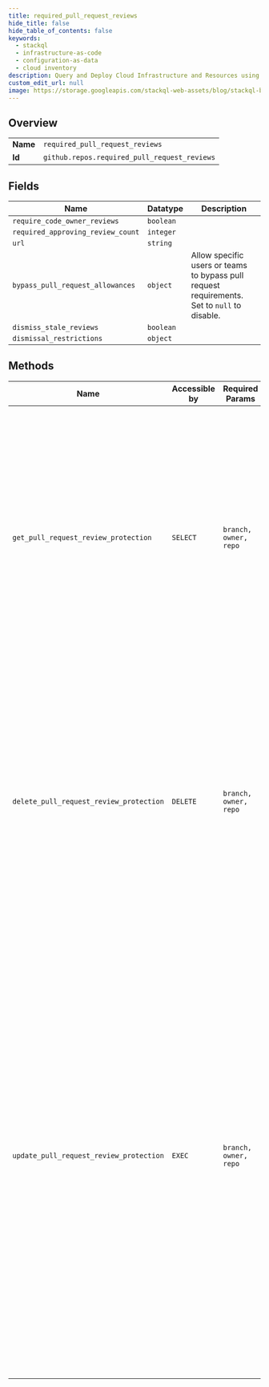 ```yaml
---
title: required_pull_request_reviews
hide_title: false
hide_table_of_contents: false
keywords:
  - stackql
  - infrastructure-as-code
  - configuration-as-data
  - cloud inventory
description: Query and Deploy Cloud Infrastructure and Resources using SQL
custom_edit_url: null
image: https://storage.googleapis.com/stackql-web-assets/blog/stackql-blog-post-featured-image.png
---
```

  
    

## Overview
<table><tbody>
<tr><td><b>Name</b></td><td><code>required_pull_request_reviews</code></td></tr>
<tr><td><b>Id</b></td><td><code>github.repos.required_pull_request_reviews</code></td></tr>
</tbody></table>

## Fields
| Name | Datatype | Description |
| ---- | -------- | ----------- |
| `require_code_owner_reviews` | `boolean` |  |
| `required_approving_review_count` | `integer` |  |
| `url` | `string` |  |
| `bypass_pull_request_allowances` | `object` | Allow specific users or teams to bypass pull request requirements. Set to `null` to disable. |
| `dismiss_stale_reviews` | `boolean` |  |
| `dismissal_restrictions` | `object` |  |
## Methods
| Name | Accessible by | Required Params | Description |
| ---- | ------------- | --------------- | ----------- |
| `get_pull_request_review_protection` | `SELECT` | `branch, owner, repo` | Protected branches are available in public repositories with GitHub Free and GitHub Free for organizations, and in public and private repositories with GitHub Pro, GitHub Team, GitHub Enterprise Cloud, and GitHub Enterprise Server. For more information, see [GitHub's products](https://docs.github.com/github/getting-started-with-github/githubs-products) in the GitHub Help documentation. |
| `delete_pull_request_review_protection` | `DELETE` | `branch, owner, repo` | Protected branches are available in public repositories with GitHub Free and GitHub Free for organizations, and in public and private repositories with GitHub Pro, GitHub Team, GitHub Enterprise Cloud, and GitHub Enterprise Server. For more information, see [GitHub's products](https://docs.github.com/github/getting-started-with-github/githubs-products) in the GitHub Help documentation. |
| `update_pull_request_review_protection` | `EXEC` | `branch, owner, repo` | Protected branches are available in public repositories with GitHub Free and GitHub Free for organizations, and in public and private repositories with GitHub Pro, GitHub Team, GitHub Enterprise Cloud, and GitHub Enterprise Server. For more information, see [GitHub's products](https://docs.github.com/github/getting-started-with-github/githubs-products) in the GitHub Help documentation.<br /><br />Updating pull request review enforcement requires admin or owner permissions to the repository and branch protection to be enabled.<br /><br />**Note**: Passing new arrays of `users` and `teams` replaces their previous values. |
